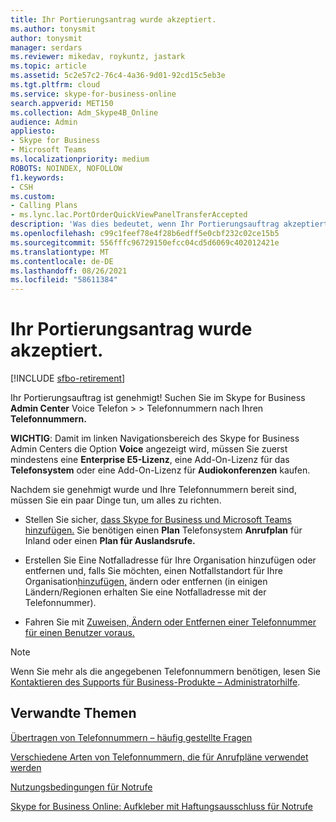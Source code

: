 ```yaml
---
title: Ihr Portierungsantrag wurde akzeptiert.
ms.author: tonysmit
author: tonysmit
manager: serdars
ms.reviewer: mikedav, roykuntz, jastark
ms.topic: article
ms.assetid: 5c2e57c2-76c4-4a36-9d01-92cd15c5eb3e
ms.tgt.pltfrm: cloud
ms.service: skype-for-business-online
search.appverid: MET150
ms.collection: Adm_Skype4B_Online
audience: Admin
appliesto:
- Skype for Business
- Microsoft Teams
ms.localizationpriority: medium
ROBOTS: NOINDEX, NOFOLLOW
f1.keywords:
- CSH
ms.custom:
- Calling Plans
- ms.lync.lac.PortOrderQuickViewPanelTransferAccepted
description: 'Was dies bedeutet, wenn Ihr Portierungsauftrag akzeptiert wurde, und was Sie als Nächstes tun müssen, um ihre Skype for Business fertig zu stellen. '
ms.openlocfilehash: c99c1feef78e4f28b6edff5e0cbf232c02ce15b5
ms.sourcegitcommit: 556fffc96729150efcc04cd5d6069c402012421e
ms.translationtype: MT
ms.contentlocale: de-DE
ms.lasthandoff: 08/26/2021
ms.locfileid: "58611384"
---
```

# <a name="your-port-order-was-accepted"></a>Ihr Portierungsantrag wurde akzeptiert.

[!INCLUDE [sfbo-retirement](../../Hub/includes/sfbo-retirement.md)]

Ihr Portierungsauftrag ist genehmigt! Suchen Sie im Skype for Business **Admin Center** Voice Telefon  >    >  Telefonnummern nach Ihren **Telefonnummern.**
  
 **WICHTIG**: Damit im linken Navigationsbereich des Skype for Business Admin Centers die Option **Voice** angezeigt wird, müssen Sie zuerst mindestens eine **Enterprise E5-Lizenz**, eine Add-On-Lizenz für das **Telefonsystem** oder eine Add-On-Lizenz für **Audiokonferenzen** kaufen.
  
Nachdem sie genehmigt wurde und Ihre Telefonnummern bereit sind, müssen Sie ein paar Dinge tun, um alles zu richten.
  
- Stellen Sie sicher, [dass Skype for Business und Microsoft Teams hinzufügen.](../skype-for-business-and-microsoft-teams-add-on-licensing/skype-for-business-and-microsoft-teams-add-on-licensing.md) Sie benötigen einen **Plan** Telefonsystem **Anrufplan** für Inland oder einen **Plan für Auslandsrufe.**
    
- Erstellen [](/MicrosoftTeams/add-change-remove-emergency-location-organization) Sie Eine Notfalladresse für Ihre Organisation hinzufügen oder entfernen und, falls Sie möchten, einen Notfallstandort für Ihre Organisation[hinzufügen,](/MicrosoftTeams/add-change-remove-emergency-place-organization) ändern oder entfernen (in einigen Ländern/Regionen erhalten Sie eine Notfalladresse mit der Telefonnummer).
    
- Fahren Sie mit [Zuweisen, Ändern oder Entfernen einer Telefonnummer für einen Benutzer voraus.](/microsoftteams/assign-change-or-remove-a-phone-number-for-a-user)

> [!NOTE]
> Wenn Sie mehr als die angegebenen Telefonnummern benötigen, lesen Sie [Kontaktieren des Supports für Business-Produkte – Administratorhilfe](https://support.office.com/article/32a17ca7-6fa0-4870-8a8d-e25ba4ccfd4b).
    
## <a name="related-topics"></a>Verwandte Themen
[Übertragen von Telefonnummern – häufig gestellte Fragen](/microsoftteams/transferring-phone-numbers-common-questions)

[Verschiedene Arten von Telefonnummern, die für Anrufpläne verwendet werden](/microsoftteams/different-kinds-of-phone-numbers-used-for-calling-plans)

[Nutzungsbedingungen für Notrufe](/microsoftteams/emergency-calling-terms-and-conditions)

[Skype for Business Online: Aufkleber mit Haftungsausschluss für Notrufe](https://github.com/MicrosoftDocs/OfficeDocs-SkypeForBusiness/blob/live/Teams/downloads/emergency-calling/emergency-calling-label-(en-us)-(v.1.0).zip?raw=true)

  
